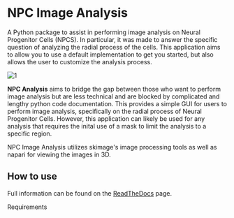 # NPC Image Analysis

A Python package to assist in performing image analysis on Neural Progenitor Cells (NPCS).  In particular, it was made to answer the specific question of analyzing the radial process of the cells. This application aims to allow you to use a default implementation to get you started, but also allows the user to customize the analysis process.

![1](https://user-images.githubusercontent.com/96258085/169920909-2001e637-31bf-44ca-afc6-cbf81f0f8dfd.jpg)


**NPC Analysis** aims to bridge the gap between those who want to perform image analysis but are less technical and are blocked by complicated and lengthy python code documentation.  This provides a simple GUI for users to perform image analysis, specifically on the radial process of Neural Progenitor Cells. However, this application can likely be used for any analysis that requires the inital use of a mask to limit the analysis to a specific region. 

NPC Image Analysis utilizes skimage's image processing tools as well as napari for viewing the images in 3D.

## How to use

Full information can be found on the [ReadTheDocs]() page.

Requirements

